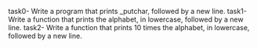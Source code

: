 task0- Write a program that prints _putchar, followed by a new line.
task1- Write a function that prints the alphabet, in lowercase, followed by a new line.
task2- Write a function that prints 10 times the alphabet, in lowercase, followed by a new line.
